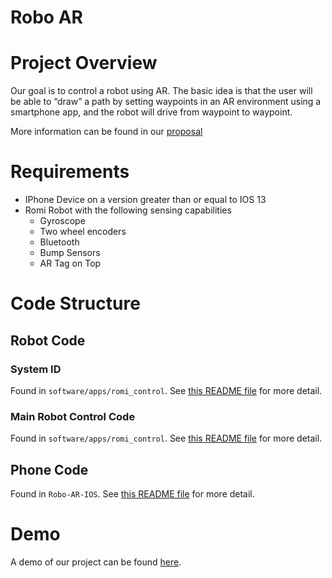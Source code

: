 Robo AR 
========


# Project Overview

Our goal is to control a robot using AR. The basic idea is that the user will be able to “draw” a path by setting waypoints in an AR environment using a smartphone app, and the robot will drive from waypoint to waypoint.

More information can be found in our [proposal](Proposal.md)


# Requirements

- IPhone Device on a version greater than or equal to IOS 13
- Romi Robot with the following sensing capabilities
    - Gyroscope
    - Two wheel encoders
    - Bluetooth
    - Bump Sensors
    - AR Tag on Top

# Code Structure

## Robot Code

### System ID

Found in `software/apps/romi_control`. See [this README file](software/apps/romi_sysid/README.md) for more detail. 

### Main Robot Control Code

Found in `software/apps/romi_control`. See [this README file](software/apps/romi_control/README.md) for more detail. 


## Phone Code

Found in `Robo-AR-IOS`. See [this README file](Robo-AR-IOS/README.md) for more detail. 


# Demo

A demo of our project can be found [here](https://www.youtube.com/watch?v=1xrdQsSW7kU).
